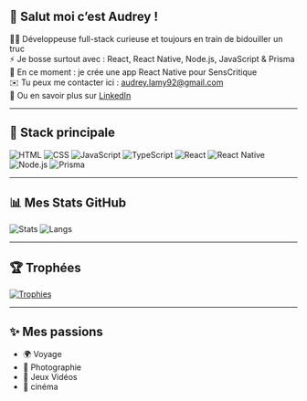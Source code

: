 ## 👋 Salut moi c’est Audrey !

👩‍💻 Développeuse full-stack curieuse et toujours en train de bidouiller un truc  
⚡ Je bosse surtout avec : React, React Native, Node.js, JavaScript & Prisma  
📱 En ce moment : je crée une app React Native pour SensCritique  
✉️ Tu peux me contacter ici : audrey.lamy92@gmail.com  
🔗 Ou en savoir plus sur [LinkedIn](https://linkedin.com/in/audrey-lamy)

---

## 🔧 Stack principale

![HTML](https://img.shields.io/badge/-HTML5-E34F26?logo=html5&logoColor=white&style=for-the-badge)
![CSS](https://img.shields.io/badge/-CSS3-1572B6?logo=css3&logoColor=white&style=for-the-badge)
![JavaScript](https://img.shields.io/badge/-JavaScript-F7DF1E?logo=javascript&logoColor=black&style=for-the-badge)
![TypeScript](https://img.shields.io/badge/-TypeScript-3178C6?logo=typescript&logoColor=white&style=for-the-badge)
![React](https://img.shields.io/badge/-React-61DAFB?logo=react&logoColor=black&style=for-the-badge)
![React Native](https://img.shields.io/badge/-React%20Native-20232A?logo=react&logoColor=61DAFB&style=for-the-badge)
![Node.js](https://img.shields.io/badge/-Node.js-339933?logo=nodedotjs&logoColor=white&style=for-the-badge)
![Prisma](https://img.shields.io/badge/-Prisma-2D3748?logo=prisma&logoColor=white&style=for-the-badge)

---

## 📊 Mes Stats GitHub

![Stats](https://github-readme-stats.vercel.app/api?username=audreylamy&show_icons=true&theme=tokyonight)
![Langs](https://github-readme-stats.vercel.app/api/top-langs/?username=audreylamy&layout=compact&theme=tokyonight)

---

## 🏆 Trophées

[![Trophies](https://github-profile-trophy.vercel.app/?username=audreylamy&theme=darkhub)](https://github.com/audreylamy)

---

## ✨ Mes passions

- 🌍 Voyage
- 📸 Photographie
- 👾 Jeux Vidéos
- 🍿 cinéma

